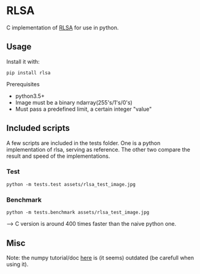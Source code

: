 # RLSA
C implementation of [RLSA](https://users.iit.demokritos.gr/~bgat/RLSA_values.pdf) for use in python.

## Usage
Install it with:
```
pip install rlsa
```
Prerequisites
- python3.5+
- Image must be a binary ndarray(255's/1's/0's)
- Must pass a predefined limit, a certain integer "value"


## Included scripts

A few scripts are included in the tests folder. One is a python implementation of rlsa, serving as reference. The other two compare the result and speed of the implementations. 

### Test
```
python -m tests.test assets/rlsa_test_image.jpg
```

### Benchmark
```
python -m tests.benchmark assets/rlsa_test_image.jpg
```
--> C version is around 400 times faster than the naive python one.



## Misc
Note: the numpy tutorial/doc [here](https://numpy.org/doc/stable/user/c-info.how-to-extend.html) is (it seems) outdated (be carefull when using it).
